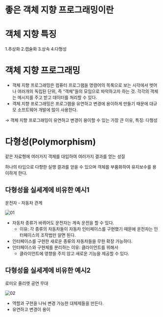 # 좋은 객체 지향 프로그래밍이란

# 객체 지향 특징

1.추상화 2.캡슐화 3.상속 4.다형성

# 객체 지향 프로그래밍

- 객체 지향 프로그래밍은 컴퓨터 프로그램을 명령어의 목록으로 보는 시각에서 벗어나 여러개의 독립된 단위, 즉 “객체"들의 모임으로 파악하고자 하는 것. 각각의 객체는 메시지를 주고 받고 데이터를 처리할 수 있다.
- 객체 지향 프로그래밍은 프로그램을 유연하고 변경에 용이하게 만들기 때문에 대규모 소프트웨어 개발에 많이 사용한다.

→ 객체 지향 프로그래밍이 유연하고 변경이 용이할 수 있는 가장 큰 이유, 특징: 다형성

# 다형성(Polymorphism)

같은 자료형에 여러가지 객체를 대입하여 여러가지 결과를 얻는 성질

하나의 타입으로 다향한 실행 결과를 얻을 수 있으며 객체를 부품화하여 유지보수를 용이하게 한다.

## 다형성을 실세계에 비유한 예시1

운전자 - 자동차 관계

![01](https://user-images.githubusercontent.com/52793122/157699335-d67611a4-dad8-47ed-b754-ba3abb68f52c.png)


- 자동차 종류가 바뀌어도 운전자는 계속 운전을 할 수 있다.
    - 이유: 각 종류의 자동차들이 자동차 인터페이스를 구현했기 때문에 운전자는 인터페이스의 조작법만 알면 된다.
- 인터페이스를 구현한 새로운 종류의 자동차들을 무한 확장 가능하다.
- 인터페이스와 구현체를 분리하는 이유: 클라이언트를 위해서
    - 클라이언트에 영향을 주지 않고 새로운 기능을 제공할 수 있다.

## 다형성을 실세계에 비유한 예시2

로미오 줄리엣 공연 무대

![02](https://user-images.githubusercontent.com/52793122/157699347-a742fa95-4c3a-46c6-996b-7b874ba6fa0c.png)


- 역할과 구현을 나눠 변경 가능한 대체제들을 만든다.
- 유연하고 변경이 용이